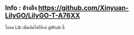 Info : อ้างอิง
https://github.com/Xinyuan-LilyGO/LilyGO-T-A76XX
---
โหลด Lib เพิ่มเติมได้ที่ลิงค์ github นี้
